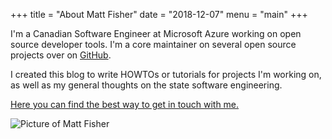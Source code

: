+++
title = "About Matt Fisher"
date = "2018-12-07"
menu = "main"
+++

I'm a Canadian Software Engineer at Microsoft Azure working on open source developer tools. I'm a core maintainer on several open source projects over on [GitHub](https://github.com/bacongobbler).

I created this blog to write HOWTOs or tutorials for projects I'm working on, as well as my general thoughts on the state software engineering.

[Here you can find the best way to get in touch with me.](/contact/)

![Picture of Matt Fisher](/img/profile.jpg)
